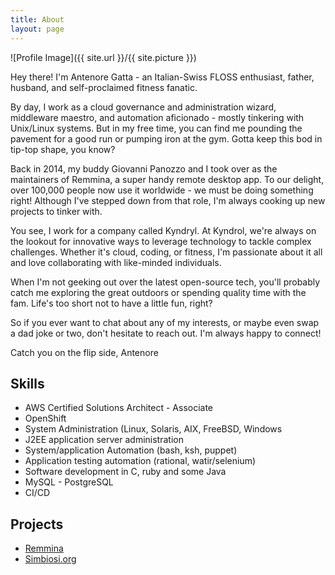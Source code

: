 ```yaml
---
title: About
layout: page
---
```

![Profile Image]({{ site.url }}/{{ site.picture }})

Hey there! I'm Antenore Gatta - an Italian-Swiss FLOSS enthusiast, father, husband, and self-proclaimed fitness fanatic.

By day, I work as a cloud governance and administration wizard, middleware maestro, and automation aficionado - mostly tinkering with Unix/Linux systems. But in my free time, you can find me pounding the pavement for a good run or pumping iron at the gym. Gotta keep this bod in tip-top shape, you know?

Back in 2014, my buddy Giovanni Panozzo and I took over as the maintainers of Remmina, a super handy remote desktop app. To our delight, over 100,000 people now use it worldwide - we must be doing something right! Although I've stepped down from that role, I'm always cooking up new projects to tinker with.

You see, I work for a company called Kyndryl. At Kyndrol, we're always on the lookout for innovative ways to leverage technology to tackle complex challenges. Whether it's cloud, coding, or fitness, I'm passionate about it all and love collaborating with like-minded individuals.

When I'm not geeking out over the latest open-source tech, you'll probably catch me exploring the great outdoors or spending quality time with the fam. Life's too short not to have a little fun, right?

So if you ever want to chat about any of my interests, or maybe even swap a dad joke or two, don't hesitate to reach out. I'm always happy to connect!

Catch you on the flip side,
Antenore

## Skills

- AWS Certified Solutions Architect - Associate
- OpenShift
- System Administration (Linux, Solaris, AIX, FreeBSD, Windows
- J2EE application server administration
- System/application Automation (bash, ksh, puppet)
- Application testing automation (rational, watir/selenium)
- Software development in C, ruby and some Java
- MySQL - PostgreSQL
- CI/CD

## Projects

- [Remmina](https://gitlab.com/Remmina/Remmina)
- [Simbiosi.org](https://www.simbiosi.org)
